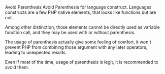 Avoid Parenthesis
Avoid Parenthesis for language construct. Languages constructs are a few PHP native elements, that looks like functions but are not. 

Among other distinction, those elements cannot be directly used as variable function call, and they may be used with or without parenthesis.

<?php

// normal usage of include
include 'file.php';

// This looks like a function and is not
include('file2.php');

?>

The usage of parenthesis actually give some feeling of comfort, it won't prevent PHP from combining those argument with any later operators, leading to unexpected results.

Even if most of the time, usage of parenthesis is legit, it is recommended to avoid them. 
